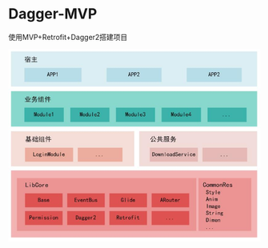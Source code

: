 # Dagger-MVP
使用MVP+Retrofit+Dagger2搭建项目

![image.png](https://raw.githubusercontent.com/xiongms/Dagger-MVP/master/%E6%9E%B6%E6%9E%84%E5%9B%BE.jpg)
